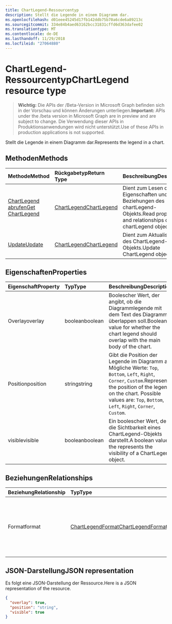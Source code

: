 ```yaml
---
title: ChartLegend-Ressourcentyp
description: Stellt die Legende in einem Diagramm dar.
ms.openlocfilehash: d01eee45245d17fb142ddb75b70a6cde6a89213c
ms.sourcegitcommit: 334e84b4aed63162bcc31831cffd6d363dafee02
ms.translationtype: MT
ms.contentlocale: de-DE
ms.lasthandoff: 11/29/2018
ms.locfileid: "27064880"
---
```

# <a name="chartlegend-resource-type"></a><span data-ttu-id="710e9-103">ChartLegend-Ressourcentyp</span><span class="sxs-lookup"><span data-stu-id="710e9-103">ChartLegend resource type</span></span>

> <span data-ttu-id="710e9-104">**Wichtig:** Die APIs der /Beta-Version in Microsoft Graph befinden sich in der Vorschau und können Änderungen unterliegen.</span><span class="sxs-lookup"><span data-stu-id="710e9-104">**Important:** APIs under the /beta version in Microsoft Graph are in preview and are subject to change.</span></span> <span data-ttu-id="710e9-105">Die Verwendung dieser APIs in Produktionsanwendungen wird nicht unterstützt.</span><span class="sxs-lookup"><span data-stu-id="710e9-105">Use of these APIs in production applications is not supported.</span></span>

<span data-ttu-id="710e9-106">Stellt die Legende in einem Diagramm dar.</span><span class="sxs-lookup"><span data-stu-id="710e9-106">Represents the legend in a chart.</span></span>


## <a name="methods"></a><span data-ttu-id="710e9-107">Methoden</span><span class="sxs-lookup"><span data-stu-id="710e9-107">Methods</span></span>

| <span data-ttu-id="710e9-108">Methode</span><span class="sxs-lookup"><span data-stu-id="710e9-108">Method</span></span>           | <span data-ttu-id="710e9-109">Rückgabetyp</span><span class="sxs-lookup"><span data-stu-id="710e9-109">Return Type</span></span>    |<span data-ttu-id="710e9-110">Beschreibung</span><span class="sxs-lookup"><span data-stu-id="710e9-110">Description</span></span>|
|:---------------|:--------|:----------|
|[<span data-ttu-id="710e9-111">ChartLegend abrufen</span><span class="sxs-lookup"><span data-stu-id="710e9-111">Get ChartLegend</span></span>](../api/chartlegend-get.md) | [<span data-ttu-id="710e9-112">ChartLegend</span><span class="sxs-lookup"><span data-stu-id="710e9-112">ChartLegend</span></span>](chartlegend.md) |<span data-ttu-id="710e9-113">Dient zum Lesen der Eigenschaften und der Beziehungen des chartLegend-Objekts.</span><span class="sxs-lookup"><span data-stu-id="710e9-113">Read properties and relationships of chartLegend object.</span></span>|
|[<span data-ttu-id="710e9-114">Update</span><span class="sxs-lookup"><span data-stu-id="710e9-114">Update</span></span>](../api/chartlegend-update.md) | [<span data-ttu-id="710e9-115">ChartLegend</span><span class="sxs-lookup"><span data-stu-id="710e9-115">ChartLegend</span></span>](chartlegend.md) |<span data-ttu-id="710e9-116">Dient zum Aktualisieren des ChartLegend-Objekts.</span><span class="sxs-lookup"><span data-stu-id="710e9-116">Update ChartLegend object.</span></span> |

## <a name="properties"></a><span data-ttu-id="710e9-117">Eigenschaften</span><span class="sxs-lookup"><span data-stu-id="710e9-117">Properties</span></span>
| <span data-ttu-id="710e9-118">Eigenschaft</span><span class="sxs-lookup"><span data-stu-id="710e9-118">Property</span></span>     | <span data-ttu-id="710e9-119">Typ</span><span class="sxs-lookup"><span data-stu-id="710e9-119">Type</span></span>   |<span data-ttu-id="710e9-120">Beschreibung</span><span class="sxs-lookup"><span data-stu-id="710e9-120">Description</span></span>|
|:---------------|:--------|:----------|
|<span data-ttu-id="710e9-121">Overlay</span><span class="sxs-lookup"><span data-stu-id="710e9-121">overlay</span></span>|<span data-ttu-id="710e9-122">boolean</span><span class="sxs-lookup"><span data-stu-id="710e9-122">boolean</span></span>|<span data-ttu-id="710e9-123">Boolescher Wert, der angibt, ob die Diagrammlegende mit dem Text des Diagramms überlappen soll.</span><span class="sxs-lookup"><span data-stu-id="710e9-123">Boolean value for whether the chart legend should overlap with the main body of the chart.</span></span>|
|<span data-ttu-id="710e9-124">Position</span><span class="sxs-lookup"><span data-stu-id="710e9-124">position</span></span>|<span data-ttu-id="710e9-125">string</span><span class="sxs-lookup"><span data-stu-id="710e9-125">string</span></span>|<span data-ttu-id="710e9-p102">Gibt die Position der Legende im Diagramm an. Mögliche Werte: `Top`, `Bottom`, `Left`, `Right`, `Corner`, `Custom`.</span><span class="sxs-lookup"><span data-stu-id="710e9-p102">Represents the position of the legend on the chart. Possible values are: `Top`, `Bottom`, `Left`, `Right`, `Corner`, `Custom`.</span></span>|
|<span data-ttu-id="710e9-128">visible</span><span class="sxs-lookup"><span data-stu-id="710e9-128">visible</span></span>|<span data-ttu-id="710e9-129">boolean</span><span class="sxs-lookup"><span data-stu-id="710e9-129">boolean</span></span>|<span data-ttu-id="710e9-130">Ein boolescher Wert, der die Sichtbarkeit eines ChartLegend-Objekts darstellt.</span><span class="sxs-lookup"><span data-stu-id="710e9-130">A boolean value the represents the visibility of a ChartLegend object.</span></span>|

## <a name="relationships"></a><span data-ttu-id="710e9-131">Beziehungen</span><span class="sxs-lookup"><span data-stu-id="710e9-131">Relationships</span></span>
| <span data-ttu-id="710e9-132">Beziehung</span><span class="sxs-lookup"><span data-stu-id="710e9-132">Relationship</span></span> | <span data-ttu-id="710e9-133">Typ</span><span class="sxs-lookup"><span data-stu-id="710e9-133">Type</span></span>   |<span data-ttu-id="710e9-134">Beschreibung</span><span class="sxs-lookup"><span data-stu-id="710e9-134">Description</span></span>|
|:---------------|:--------|:----------|
|<span data-ttu-id="710e9-135">Format</span><span class="sxs-lookup"><span data-stu-id="710e9-135">format</span></span>|[<span data-ttu-id="710e9-136">ChartLegendFormat</span><span class="sxs-lookup"><span data-stu-id="710e9-136">ChartLegendFormat</span></span>](chartlegendformat.md)|<span data-ttu-id="710e9-p103">Stellt die Formatierung für eine Diagrammlegende dar, einschließlich Füllung und Schriftartformatierung. Schreibgeschützt.</span><span class="sxs-lookup"><span data-stu-id="710e9-p103">Represents the formatting of a chart legend, which includes fill and font formatting. Read-only.</span></span>|

## <a name="json-representation"></a><span data-ttu-id="710e9-139">JSON-Darstellung</span><span class="sxs-lookup"><span data-stu-id="710e9-139">JSON representation</span></span>

<span data-ttu-id="710e9-140">Es folgt eine JSON-Darstellung der Ressource.</span><span class="sxs-lookup"><span data-stu-id="710e9-140">Here is a JSON representation of the resource.</span></span>

<!-- {
  "blockType": "resource",
  "optionalProperties": [

  ],
  "@odata.type": "microsoft.graph.chartLegend"
}-->

```json
{
  "overlay": true,
  "position": "string",
  "visible": true
}

```

<!-- uuid: 8fcb5dbc-d5aa-4681-8e31-b001d5168d79
2015-10-25 14:57:30 UTC -->
<!-- {
  "type": "#page.annotation",
  "description": "ChartLegend resource",
  "keywords": "",
  "section": "documentation",
  "tocPath": ""
}-->